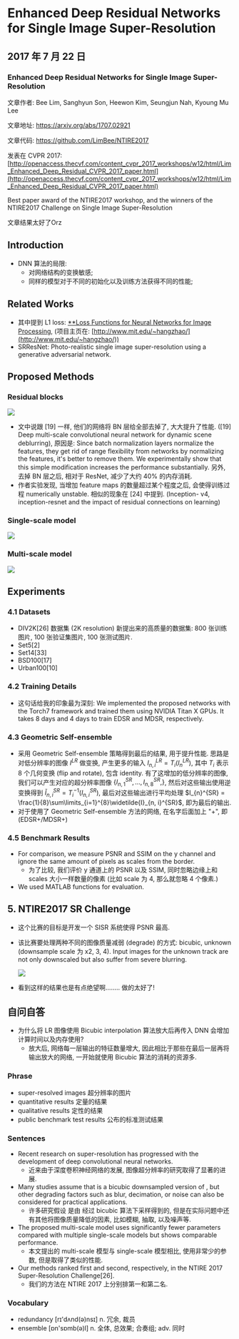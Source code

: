 # Enhanced Deep Residual Networks for Single Image Super-Resolution

## 2017 年 7 月 22 日

### Enhanced Deep Residual Networks for Single Image Super-Resolution

文章作者: Bee Lim, Sanghyun Son, Heewon Kim, Seungjun Nah, Kyoung Mu Lee

文章地址: https://arxiv.org/abs/1707.02921

文章代码: https://github.com/LimBee/NTIRE2017

发表在 CVPR 2017: [http://openaccess.thecvf.com/content_cvpr_2017_workshops/w12/html/Lim_Enhanced_Deep_Residual_CVPR_2017_paper.html](http://openaccess.thecvf.com/content_cvpr_2017_workshops/w12/html/Lim_Enhanced_Deep_Residual_CVPR_2017_paper.html)

Best paper award of the NTIRE2017 workshop, and the winners of the NTIRE2017 Challenge on Single Image Super-Resolution

文章结果太好了Orz

## Introduction

+   DNN 算法的局限:
    +   对网络结构的变换敏感;
    +   同样的模型对于不同的初始化以及训练方法获得不同的性能;

## Related Works

+   其中提到 L1 loss: [**Loss Functions for Neural Networks for Image Processing](http://arxiv.org/abs/1511.08861), (项目主页在: [http://www.mit.edu/~hangzhao/](http://www.mit.edu/~hangzhao/))
+   SRResNet: Photo-realistic single image super-resolution using a generative adversarial network.



## Proposed Methods

### Residual blocks 

![](http://opoddugn5.bkt.clouddn.com/DownMak/SR/residual.png)

+   文中说跟 [19] 一样, 他们的网络将 BN 层给全部去掉了, 大大提升了性能. ([19] Deep multi-scale convolutional neural network for dynamic scene deblurring), 原因是: Since batch normalization layers normalize the features, they get rid of range flexibility from networks by normalizing the features, it's better to remove them. We experimentally show that this simple modification increases the performance substantially. 另外, 去掉 BN 层之后, 相对于 ResNet, 减少了大约 $40\%$ 的内存消耗.
+   作者实验发现, 当增加 feature maps 的数量超过某个程度之后, 会使得训练过程 numerically unstable. 相似的现象在 [24] 中提到. (Inception- v4, inception-resnet and the impact of residual connections on learning)

### Single-scale model

![](http://opoddugn5.bkt.clouddn.com/DownMak/SR/edsr.png)



### Multi-scale model

![](http://opoddugn5.bkt.clouddn.com/DownMak/SR/multi_dsr.png)





## Experiments

### 4.1 Datasets

+   DIV2K[26] 数据集 (2K resolution) 新提出来的高质量的数据集: 800 张训练图片, 100 张验证集图片, 100 张测试图片.
+   Set5[2]
+   Set14[33]
+   BSD100[17]
+   Urban100[10]



### 4.2 Training Details

+   这句话给我的印象最为深刻: We implemented the proposed networks with the Torch7 framework and trained them using NVIDIA Titan X GPUs. It takes 8 days and 4 days to train EDSR and MDSR, respectively.



### 4.3 Geometric Self-ensemble

+   采用 Geometric Self-ensemble 策略得到最后的结果, 用于提升性能. 思路是对低分辨率的图像 $I^{LR}$ 做变换, 产生更多的输入 $I_{n, i}^{LR} = T_i(I_n^{LR})$, 其中 $T_i$ 表示 8 个几何变换 (flip and rotate), 包含 identity. 有了这增加的低分辨率的图像, 我们可以产生对应的超分辨率图像 $\left\{I_{n, 1}^{SR},\ldots,I_{n, 8}^{SR},\right\}$, 然后对这些输出使用逆变换得到 $\widetilde{I}_{n, i}^{SR} = T_i^{-1}(I_{n, i}^{SR})$, 最后对这些输出进行平均处理 $I_{n}^{SR} = \frac{1}{8}\sum\limits_{i=1}^{8}\widetilde{I}_{n, i}^{SR}$, 即为最后的输出.
+   对于使用了 Geometric Self-ensemble 方法的网络, 在名字后面加上 "+", 即 (EDSR+/MDSR+)



### 4.5 Benchmark Results

+   For comparison, we measure PSNR and SSIM on the y channel and ignore the same amount of pixels as scales from the border.
    +   为了比较, 我们评价 y 通道上的 PSNR 以及 SSIM, 同时忽略边缘上和 scales 大小一样数量的像素 (比如 scale 为 4, 那么就忽略 4 个像素.)
+   We used MATLAB functions for evaluation.



## 5. NTIRE2017 SR Challenge

+   这个比赛的目标是开发一个 SISR 系统使得 PSNR 最高.

+   该比赛要处理两种不同的图像质量减弱 (degrade) 的方式: bicubic, unknown (downsample scale 为 x2, 3, 4). Input images for the unknown track are not only downscaled but also suffer from severe blurring.

    ![](http://opoddugn5.bkt.clouddn.com/DownMak/SR/edsr_results.png)

+   看到这样的结果也是有点绝望啊........ 做的太好了!



## 自问自答

+   为什么将 LR 图像使用 Bicubic interpolation 算法放大后再传入 DNN 会增加计算时间以及内存使用?
    +   放大后, 网络每一层输出的特征数量增大, 因此相比于那些在最后一层再将输出放大的网络, 一开始就使用 Bicubic 算法的消耗的资源多.



### Phrase

+   super-resolved images 超分辨率的图片
+   quantitative results 定量的结果
+   qualitative results 定性的结果
+   public benchmark test results 公布的标准测试结果

### Sentences

+   Recent research on super-resolution has progressed with the development of deep convolutional neural networks.
    +   近来由于深度卷积神经网络的发展, 图像超分辨率的研究取得了显著的进展.
+   Many studies assume that  is a bicubic downsampled version of , but other degrading factors such as blur, decimation, or noise can also be considered for practical applications.
    -   许多研究假设  是由  经过 bicubic 算法下采样得到的, 但是在实际问题中还有其他将图像质量降低的因素, 比如模糊, 抽取, 以及噪声等.
+   The proposed multi-scale model uses significantly fewer parameters compared with multiple single-scale models but shows comparable performance.
    +   本文提出的 multi-scale 模型与 single-scale 模型相比, 使用非常少的参数, 但是取得了类似的性能.
+   Our methods ranked first and second, respectively, in the NTIRE 2017 Super-Resolution Challenge[26].
    +   我们的方法在 NTIRE 2017 上分别排第一和第二名.



### Vocabulary

+   redundancy [rɪ'dʌnd(ə)nsɪ]  n. 冗余, 裁员
+   ensemble [ɒn'sɒmb(ə)l]  n. 全体, 总效果; 合奏组; adv. 同时